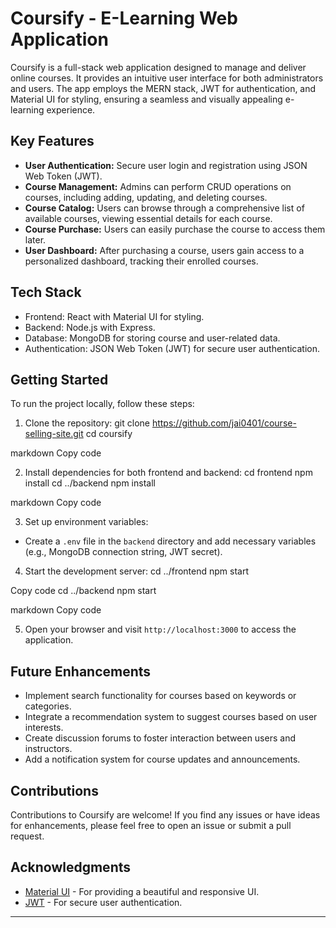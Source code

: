 # Coursify - E-Learning Web Application

Coursify is a full-stack web application designed to manage and deliver online courses. It provides an intuitive user interface for both administrators and users. The app employs the MERN stack, JWT for authentication, and Material UI for styling, ensuring a seamless and visually appealing e-learning experience.

## Key Features

- **User Authentication:** Secure user login and registration using JSON Web Token (JWT).
- **Course Management:** Admins can perform CRUD operations on courses, including adding, updating, and deleting courses.
- **Course Catalog:** Users can browse through a comprehensive list of available courses, viewing essential details for each course.
- **Course Purchase:** Users can easily purchase the course to access them later.
- **User Dashboard:** After purchasing a course, users gain access to a personalized dashboard, tracking their enrolled courses.

## Tech Stack

- Frontend: React with Material UI for styling.
- Backend: Node.js with Express.
- Database: MongoDB for storing course and user-related data.
- Authentication: JSON Web Token (JWT) for secure user authentication.

## Getting Started

To run the project locally, follow these steps:

1. Clone the repository:
git clone https://github.com/jai0401/course-selling-site.git
cd coursify

markdown
Copy code

2. Install dependencies for both frontend and backend:
cd frontend
npm install
cd ../backend
npm install

markdown
Copy code

3. Set up environment variables:
- Create a `.env` file in the `backend` directory and add necessary variables (e.g., MongoDB connection string, JWT secret).

4. Start the development server:
cd ../frontend
npm start

Copy code
cd ../backend
npm start

markdown
Copy code

5. Open your browser and visit `http://localhost:3000` to access the application.

## Future Enhancements

- Implement search functionality for courses based on keywords or categories.
- Integrate a recommendation system to suggest courses based on user interests.
- Create discussion forums to foster interaction between users and instructors.
- Add a notification system for course updates and announcements.

## Contributions

Contributions to Coursify are welcome! If you find any issues or have ideas for enhancements, please feel free to open an issue or submit a pull request.

## Acknowledgments

- [Material UI](https://material-ui.com/) - For providing a beautiful and responsive UI.
- [JWT](https://jwt.io/) - For secure user authentication.

---
